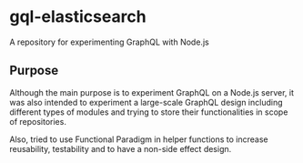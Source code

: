 # gql-elasticsearch

A repository for experimenting GraphQL with Node.js

## Purpose

Although the main purpose is to experiment GraphQL on a Node.js server, it was
also intended to experiment a large-scale GraphQL design including different
types of modules and trying to store their functionalities in scope of repositories.

Also, tried to use Functional Paradigm in helper functions to increase reusability, 
testability and to have a non-side effect design.